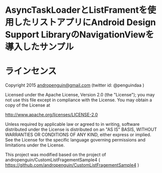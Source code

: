 # AsyncTaskLoaderとListFramentを使用したリストアプリにAndroid Design Support LibraryのNavigationViewを導入したサンプル

# ラインセンス
Copyright 2015 andropenguin@gmail.com (twitter id: @penguindaa )

Licensed under the Apache License, Version 2.0 (the "License"); you may not use this file except in compliance with the License. You may obtain a copy of the License at

 http://www.apache.org/licenses/LICENSE-2.0

Unless required by applicable law or agreed to in writing, software distributed under the License is distributed on an "AS IS" BASIS, WITHOUT WARRANTIES OR CONDITIONS OF ANY KIND, either express or implied. See the License for the specific language governing permissions and limitations under the License.

This project  was modified based on the project of andropenguin/CustomListFragementSample4 ( https://github.com/andropenguin/CustomListFragementSample4 )

